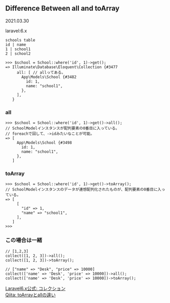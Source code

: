 ## Difference Between all and toArray
2021.03.30

laravel:6.x

```
schools table
id | name
1 | school1
2 | school2

>>> $school = School::where('id', 1)->get();
=> Illuminate\Database\Eloquent\Collection {#3477
     all: [ // allってある。
       App\Models\School {#3482
         id: 1,
         name: "school1",
       },
     ],
   }
```

### all
```
>>> $school = School::where('id', 1)->get()->all();
// SchoolModelインスタンスが配列要素の0番目に入っている。
// foreachで回して、->idみたいなことが可能。
=> [
     App\Models\School {#3498
       id: 1,
       name: "school1",
     },
   ]
```

### toArray
```
>>> $school = School::where('id', 1)->get()->toArray();
// SchoolModelインスタンスのデータが連想配列化されたものが、配列要素の0番目に入っている。
=> [
     [
       "id" => 1,
       "name" => "school1",
     ],
   ]
>>>
```

### この場合は一緒
```
// [1,2,3]
collect([1, 2, 3])->all();
collect([1, 2, 3])->toArray();
```
```
// ["name" => "Desk", "price" => 10000]
collect(['name' => 'Desk', 'price' => 10000])->all();
collect(['name' => 'Desk', 'price' => 10000])->toArray();
```

[Laravel6.x公式: コレクション](https://readouble.com/laravel/6.x/ja/collections.html)<br>
[Qiita: toArrayとallの違い](https://qiita.com/ucan-lab/items/47638a7b52090f59c2bf)